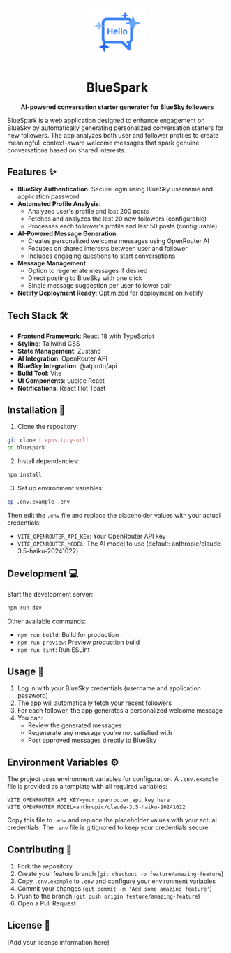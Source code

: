 <div align="center">
  <img src="public/logo.svg" alt="BlueSpark Logo" width="128" height="128" />
  <h1>BlueSpark</h1>
  <p><strong>AI-powered conversation starter generator for BlueSky followers</strong></p>
</div>

BlueSpark is a web application designed to enhance engagement on BlueSky by automatically generating personalized conversation starters for new followers. The app analyzes both user and follower profiles to create meaningful, context-aware welcome messages that spark genuine conversations based on shared interests.

## Features ✨

- **BlueSky Authentication**: Secure login using BlueSky username and application password
- **Automated Profile Analysis**: 
  - Analyzes user's profile and last 200 posts
  - Fetches and analyzes the last 20 new followers (configurable)
  - Processes each follower's profile and last 50 posts (configurable)
- **AI-Powered Message Generation**:
  - Creates personalized welcome messages using OpenRouter AI
  - Focuses on shared interests between user and follower
  - Includes engaging questions to start conversations
- **Message Management**:
  - Option to regenerate messages if desired
  - Direct posting to BlueSky with one click
  - Single message suggestion per user-follower pair
- **Netlify Deployment Ready**: Optimized for deployment on Netlify

## Tech Stack 🛠️

- **Frontend Framework**: React 18 with TypeScript
- **Styling**: Tailwind CSS
- **State Management**: Zustand
- **AI Integration**: OpenRouter API
- **BlueSky Integration**: @atproto/api
- **Build Tool**: Vite
- **UI Components**: Lucide React
- **Notifications**: React Hot Toast

## Installation 🚀

1. Clone the repository:
```bash
git clone [repository-url]
cd bluespark
```

2. Install dependencies:
```bash
npm install
```

3. Set up environment variables:
```bash
cp .env.example .env
```
Then edit the `.env` file and replace the placeholder values with your actual credentials:
- `VITE_OPENROUTER_API_KEY`: Your OpenRouter API key
- `VITE_OPENROUTER_MODEL`: The AI model to use (default: anthropic/claude-3.5-haiku-20241022)

## Development 💻

Start the development server:
```bash
npm run dev
```

Other available commands:
- `npm run build`: Build for production
- `npm run preview`: Preview production build
- `npm run lint`: Run ESLint

## Usage 📝

1. Log in with your BlueSky credentials (username and application password)
2. The app will automatically fetch your recent followers
3. For each follower, the app generates a personalized welcome message
4. You can:
   - Review the generated messages
   - Regenerate any message you're not satisfied with
   - Post approved messages directly to BlueSky

## Environment Variables ⚙️

The project uses environment variables for configuration. A `.env.example` file is provided as a template with all required variables:

```env
VITE_OPENROUTER_API_KEY=your_openrouter_api_key_here
VITE_OPENROUTER_MODEL=anthropic/claude-3.5-haiku-20241022
```

Copy this file to `.env` and replace the placeholder values with your actual credentials. The `.env` file is gitignored to keep your credentials secure.

## Contributing 🤝

1. Fork the repository
2. Create your feature branch (`git checkout -b feature/amazing-feature`)
3. Copy `.env.example` to `.env` and configure your environment variables
4. Commit your changes (`git commit -m 'Add some amazing feature'`)
5. Push to the branch (`git push origin feature/amazing-feature`)
6. Open a Pull Request

## License 📄

[Add your license information here]
